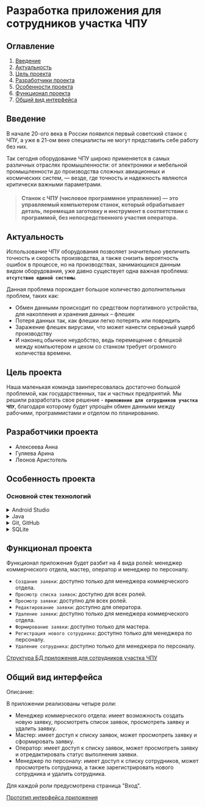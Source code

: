 
# **Разработка приложения для сотрудников участка ЧПУ**
## **Оглавление**
1. [Введение](#introduction)
2. [Актуальность](#relevance)
3. [Цель проекта](#projectpurpose)
4. [Разработчики проекта](#projectdevelopers)
5. [Особенности проекта](#projectfeatures)
6. [Функционал проекта](#projectfunctionality)
7. [Общий вид интерфейса](#interfaceoverview)

<a name="introduction"></a> 
## **Введение**
В начале 20-ого века в России появился первый советский станок с ЧПУ, а уже в 21-ом веке специалисты не могут представить себе работу без них. 

Так сегодня оборудование ЧПУ широко применяется в самых различных отраслях промышленности: от электроники и мебельной промышленности до производства сложных авиационных и космических систем, — везде, где точность и надежность являются критически важными параметрами.

><h4>Станок с ЧПУ (числовое программное управление) — это управляемый компьютером станок, который обрабатывает деталь, перемещая заготовку и инструмент в соответствии с программой, без непосредственного участия оператора.

<a name="relevance"></a> 
## **Актуальность**
Использование ЧПУ оборудования позволяет значительно увеличить точность и скорость производства, а также снизить вероятность ошибок в процессе, но на производствах, занимающихся данным видом оборудования, уже давно существует одна важная проблема: **```отсутствие единой системы```**. 

Данная проблема порождает большое количество дополнительных проблем, таких как: 
- Обмен данными происходит по средством портативного устройства, для накопления и хранения данных – флешек
- Потеря данных так, как флешки легко потерять или повредить
- Заражение флешек вирусами, что может нанести серьезный ущерб производству
- И наконец обычное неудобство, ведь перемещение с флешкой между компьютером и цехом со станком требует огромного количества времени.

<a name="projectpurpose"></a> 
## **Цель проекта**
Наша маленькая команда заинтересовалась достаточно большой проблемой, как государственных, так и частных предприятий. Мы решили разработать свое решение - **```приложение для сотрудников участка ЧПУ```**, благодаря которому будет упрощён обмен данными между рабочими, программистами и отделом по планированию.

<a name="projectdevelopers"></a> 
## **Разработчики проекта**
- Алексеева Анна 
- Гуляева Арина  
- Леонов Аристотель 

<a name="projectfeatures"></a> 
## **Особенность проекта**
### Основной стек технологий
<details>
<summary>Android Studio</summary>
  
**```Android Studio```** — официальная интегрированная среда разработки (IDE) для разработки приложений Android.
</details>
<details>
<summary>Java</summary>
  
**```Java```** — универсальный и широко используемый язык программирования, особенно при разработке мобильных приложений.

Данный язык программирования был выбран благодаря тому, что он имеет довольно простой синтаксис и поддерживает концепцию объектно-ориентированного программирования (ООП), что делает его изучение простым и интересном.
Она подходит для взаимодействия на языках Java и Kotlin. Данная сред разработки имеет богатый набор инструментов, встроенный эмулятор, а также предоставляет возможности тестирования. 
</details>
<details>
<summary>Git, GitHub</summary>
  
Для хостинга IT-проекта и совместной разработки используется веб-сервис **```GitHub```**.
</details>
<details>
<summary>SQLite</summary>
  
**```SQLite```** — это встраиваемая кроссплатформенная база данных, которая поддерживает достаточно полный набор команд SQL. Для взаимодействия с реляционной СУБД используется графический клиент DB Browser (для создания и БД, таблиц и работы с данными).

</details>

<a name="projectfunctionality"></a> 
## **Функционал проекта**
Функционал приложения будет разбит на 4 вида ролей: менеджер коммерческого отдела, мастер, оператор и менеджер по персоналу.

- ```Создание заявки```: доступно только для менеджера коммерческого отдела.
- ```Просмотр списка заявок```: доступно для всех ролей.
- ```Просмотр заявки```: доступно для всех ролей.
- ```Редактирование заявки```: доступно для оператора.
- ```Удаление заявки```: доступно только для менеджера коммерческого отдела.
- ```Формирование заявки```: доступно только для мастера.
- ```Регистрация нового сотрудника```: доступно только для менеджера по персоналу.
- ```Удаление сотрудника```: доступно только для менеджера по персоналу.


[Структура БД приложения для сотрудников участка ЧПУ](Documentation/BD.jpg)

<a name="interfaceoverview"></a> 
## **Общий вид интерфейса**
Описание:

В приложении реализованы четыре роли:
- Менеджер коммерческого отдела: имеет возможность создать новую заявку, просмотреть список заявок, просмотреть заявку и удалить заявку.
- Мастер: имеет доступ к списку заявок, может просмотреть заявку и сформировать заявку.
- Оператор: имеет доступ к списку заявок, может просмотреть заявку и отредактировать статус выполнения заявки.
- Менеджер по персоналу: имеет доступ к списку сотрудников, может просмотреть сотрудника, а также зарегистрировать нового сотрудника и удалить сотрудника.

Для каждой роли предусмотрена страница "Вход".

[Прототип интерфейса приложения](Documentation/UserFlow.png)

</details>

